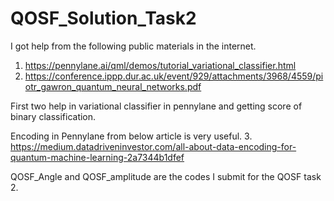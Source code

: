# QOSF_Solution_Task2

I got help from the following public materials in the internet. 
1. https://pennylane.ai/qml/demos/tutorial_variational_classifier.html
2. https://conference.ippp.dur.ac.uk/event/929/attachments/3968/4559/piotr_gawron_quantum_neural_networks.pdf

First two help in variational classifier in pennylane and getting score of binary classification.

Encoding in Pennylane from below article is very useful. 
3. https://medium.datadriveninvestor.com/all-about-data-encoding-for-quantum-machine-learning-2a7344b1dfef

QOSF_Angle and QOSF_amplitude are the codes I submit for the QOSF task 2.


